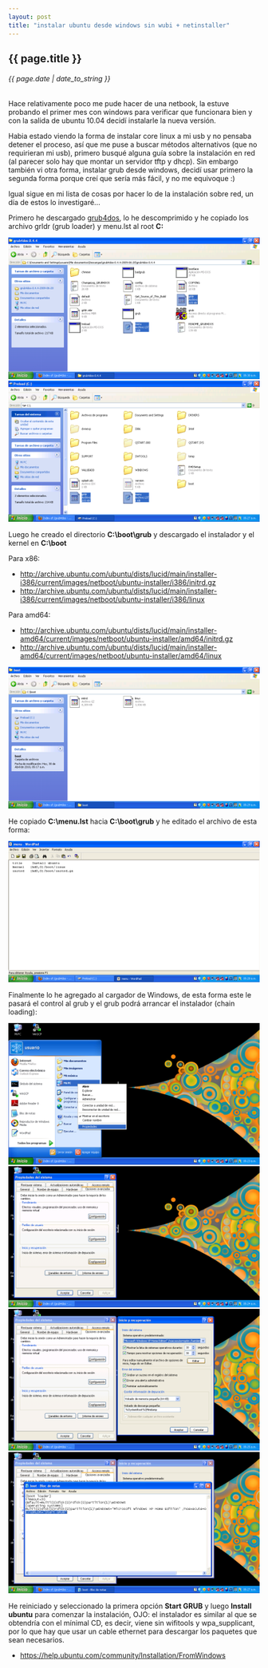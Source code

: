 ```yaml
---
layout: post
title: "instalar ubuntu desde windows sin wubi + netinstaller"
---
```


## {{ page.title }}
###### {{ page.date | date_to_string }}

Hace relativamente poco me pude hacer de una netbook, la estuve probando el primer mes con windows para verificar que funcionara bien y con la salida de ubuntu 10.04 decidí instalarle la nueva versión.

Habia estado viendo la forma de instalar core linux a mi usb y no pensaba detener el proceso, así que me puse a buscar métodos alternativos (que no requirieran mi usb), primero busqué alguna guía sobre la instalación en red (al parecer solo hay que montar un servidor tftp y dhcp). Sin embargo también vi otra forma, instalar grub desde windows, decidí usar primero la segunda forma porque creí que sería más fácil, y no me equivoque :)

Igual sigue en mi lista de cosas por hacer lo de la instalación sobre red, un día de estos lo investigaré...

Primero he descargado [grub4dos](http://grub4dos.sourceforge.net/), lo he descomprimido y he copiado los archivo grldr (grub loader) y menu.lst al root **C:**

**[![](/assets/img/26.png)](/assets/img/26.png)**
**[![](/assets/img/27.png)](/assets/img/27.png)**

Luego he creado el directorio **C:\boot\grub** y descargado el instalador y el kernel en **C:\boot**

Para x86:

- <http://archive.ubuntu.com/ubuntu/dists/lucid/main/installer-i386/current/images/netboot/ubuntu-installer/i386/initrd.gz>
- <http://archive.ubuntu.com/ubuntu/dists/lucid/main/installer-i386/current/images/netboot/ubuntu-installer/i386/linux>

Para amd64:

- <http://archive.ubuntu.com/ubuntu/dists/lucid/main/installer-amd64/current/images/netboot/ubuntu-installer/amd64/initrd.gz>
- <http://archive.ubuntu.com/ubuntu/dists/lucid/main/installer-amd64/current/images/netboot/ubuntu-installer/amd64/linux>

**[![](/assets/img/28.png)](/assets/img/28.png)**

He copiado **C:\menu.lst** hacia **C:\boot\grub** y he editado el archivo de esta forma:

**[![](/assets/img/29.png)](/assets/img/29.png)**

Finalmente lo he agregado al cargador de Windows, de esta forma este le pasará el control al grub y el grub podrá arrancar el instalador (chain loading):

**[![](/assets/img/30.png)](/assets/img/30.png)**
**[![](/assets/img/31.png)](/assets/img/31.png)**
**[![](/assets/img/32.png)](/assets/img/32.png)**
**[![](/assets/img/33.png)](/assets/img/33.png)**

He reiniciado y seleccionado la primera opción **Start GRUB** y luego **Install ubuntu** para comenzar la instalación, OJO: el instalador es similar al que se obtendría con el mínimal CD, es decir, viene sin wifitools y wpa_supplicant, por lo que hay que usar un cable ethernet para descargar los paquetes que sean necesarios.

- <https://help.ubuntu.com/community/Installation/FromWindows>

